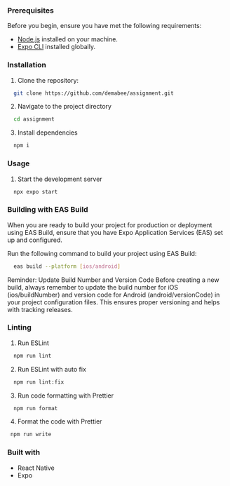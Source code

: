 ### Prerequisites

Before you begin, ensure you have met the following requirements:

- [Node.js](https://nodejs.org/) installed on your machine.
- [Expo CLI](https://docs.expo.dev/get-started/installation/) installed globally.

### Installation

1. Clone the repository:

```bash
  git clone https://github.com/demabee/assignment.git
```

2. Navigate to the project directory

```bash
  cd assignment
```

3. Install dependencies

```bash
  npm i
```

### Usage

1. Start the development server

```bash
  npx expo start
```

### Building with EAS Build

When you are ready to build your project for production or deployment using EAS Build, ensure that you have Expo Application Services (EAS) set up and configured.

Run the following command to build your project using EAS Build:

```bash
  eas build --platform [ios/android]
```

Reminder: Update Build Number and Version Code
Before creating a new build, always remember to update the build number for iOS (ios/buildNumber) and version code for Android (android/versionCode) in your project configuration files. This ensures proper versioning and helps with tracking releases.

### Linting

1. Run ESLint

```bash
  npm run lint
```

2. Run ESLint with auto fix

```bash
  npm run lint:fix
```

3. Run code formatting with Prettier

```bash
  npm run format
```

4. Format the code with Prettier

```bash
 npm run write
```

### Built with

- React Native
- Expo
